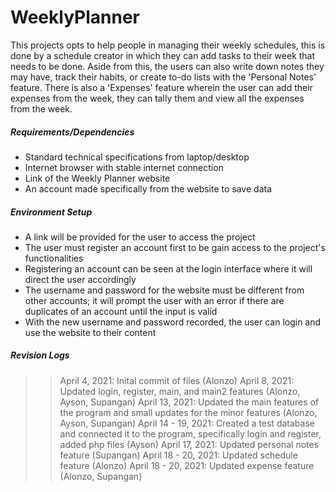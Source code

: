 # WeeklyPlanner

This projects opts to help people in managing their weekly schedules, this is done by a schedule creator in which 
they can add tasks to their week that needs to be done. Aside from this, the users can also write down notes they 
may have, track their habits, or create to-do lists with the 'Personal Notes' feature. There is also a 'Expenses'
feature wherein the user can add their expenses from the week, they can tally them and view all the expenses 
from the week.

##### Requirements/Dependencies
- Standard technical specifications from laptop/desktop
- Internet browser with stable internet connection
- Link of the Weekly Planner website
- An account made specifically from the website to save data

##### Environment Setup
- A link will be provided for the user to access the project
- The user must register an account first to be gain access to the project's functionalities
- Registering an account can be seen at the login interface where it will direct the user accordingly
- The username and password for the website must be different from other accounts; it will prompt the
  user with an error if there are duplicates of an account until the input is valid
- With the new username and password recorded, the user can login and use the website to their content

##### Revision Logs
>> April 4, 2021: Inital commit of files (Alonzo)
>> April 8, 2021: Updated login, register, main, and main2 features (Alonzo, Ayson, Supangan)
>> April 13, 2021: Updated the main features of the program and small updates for the minor features (Alonzo, Ayson, Supangan)
>> April 14 - 19, 2021: Created a test database and connected it to the program, specifically login and register, added php files (Ayson)
>> April 17, 2021: Updated personal notes feature (Supangan)
>> April 18 - 20, 2021: Updated schedule feature (Alonzo)
>> April 18 - 20, 2021: Updated expense feature (Alonzo, Supangan)
